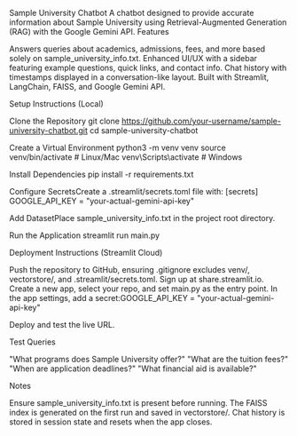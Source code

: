Sample University Chatbot
A chatbot designed to provide accurate information about Sample University using Retrieval-Augmented Generation (RAG) with the Google Gemini API.
Features

Answers queries about academics, admissions, fees, and more based solely on sample_university_info.txt.
Enhanced UI/UX with a sidebar featuring example questions, quick links, and contact info.
Chat history with timestamps displayed in a conversation-like layout.
Built with Streamlit, LangChain, FAISS, and Google Gemini API.

Setup Instructions (Local)

Clone the Repository
git clone https://github.com/your-username/sample-university-chatbot.git
cd sample-university-chatbot


Create a Virtual Environment
python3 -m venv venv
source venv/bin/activate  # Linux/Mac
venv\Scripts\activate     # Windows


Install Dependencies
pip install -r requirements.txt


Configure SecretsCreate a .streamlit/secrets.toml file with:
[secrets]
GOOGLE_API_KEY = "your-actual-gemini-api-key"


Add DatasetPlace sample_university_info.txt in the project root directory.

Run the Application
streamlit run main.py



Deployment Instructions (Streamlit Cloud)

Push the repository to GitHub, ensuring .gitignore excludes venv/, vectorstore/, and .streamlit/secrets.toml.
Sign up at share.streamlit.io.
Create a new app, select your repo, and set main.py as the entry point.
In the app settings, add a secret:GOOGLE_API_KEY = "your-actual-gemini-api-key"


Deploy and test the live URL.

Test Queries

"What programs does Sample University offer?"
"What are the tuition fees?"
"When are application deadlines?"
"What financial aid is available?"

Notes

Ensure sample_university_info.txt is present before running.
The FAISS index is generated on the first run and saved in vectorstore/.
Chat history is stored in session state and resets when the app closes.
